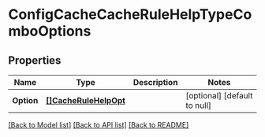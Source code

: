 # ConfigCacheCacheRuleHelpTypeComboOptions

## Properties
Name | Type | Description | Notes
------------ | ------------- | ------------- | -------------
**Option** | [**[]CacheRuleHelpOpt**](CacheRuleHelp_opt.md) |  | [optional] [default to null]

[[Back to Model list]](../README.md#documentation-for-models) [[Back to API list]](../README.md#documentation-for-api-endpoints) [[Back to README]](../README.md)


